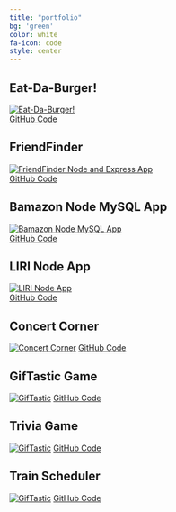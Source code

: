 ```yaml
---
title: "portfolio"
bg: 'green'
color: white
fa-icon: code
style: center
---
```


<h2>Eat-Da-Burger!</h2>

<a href="https://enigmatic-badlands-96539.herokuapp.com/" rel="Eat-Da-Burger!">![Eat-Da-Burger!](https://i.imgur.com/TQJFwGB.png)</a>
<br>
[GitHub Code](https://github.com/mrhopkins/burger)

<h2>FriendFinder</h2>

<a href="https://afternoon-brushlands-45704.herokuapp.com/" rel="FriendFinder Node and Express App">![FriendFinder Node and Express App](https://i.imgur.com/ZL4CzeX.png)</a>
<br>
[GitHub Code](https://github.com/mrhopkins/FriendFinder)

<h2>Bamazon Node MySQL App</h2>

<a href="https://github.com/mrhopkins/bamazon-node-mysql/" rel="Bamazon Node MySQL App">![Bamazon Node MySQL App](https://i.imgur.com/UIXkKYI.gif)</a>
<br>
[GitHub Code](https://github.com/mrhopkins/bamazon-node-mysql)

<h2>LIRI Node App</h2>

<a href="https://github.com/mrhopkins/liri-node-app/" rel="LIRI Node App">![LIRI Node App](https://i.imgur.com/VkJlO4o.gif)</a>
<br>
[GitHub Code](https://github.com/mrhopkins/liri-node-app)

<h2>Concert Corner</h2>

<a href="https://jlcampbell16.github.io/TeamAPI/" rel="Concert Corner">![Concert Corner](https://i.imgur.com/niyQeHr.png)</a>
[GitHub Code](https://github.com/Jlcampbell16/TeamAPI)

<h2>GifTastic Game</h2>

<a href="https://mrhopkins.github.io/GifTastic/" rel="GifTastic">![GifTastic](https://i.imgur.com/NkmnmAE.png)</a>
[GitHub Code](https://github.com/mrhopkins/GifTastic)

<h2>Trivia Game</h2>

<a href="https://mrhopkins.github.io/TriviaGame/" rel="Trivia Game">![GifTastic](https://i.imgur.com/jKc1O2k.png)</a>
[GitHub Code](https://github.com/mrhopkins/TriviaGame)


<h2>Train Scheduler</h2>

<a href="https://mrhopkins.github.io/train-scheduler/" rel="Train Scheduler">![GifTastic](https://i.imgur.com/Hw91Hey.png)</a>
[GitHub Code](https://github.com/mrhopkins/train-scheduler)
